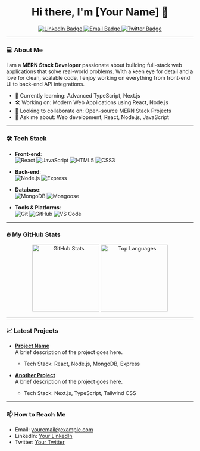 <h1 align="center">Hi there, I'm [Your Name] 👋</h1>

<p align="center">
  <a href="https://www.linkedin.com/in/yourprofile/" target="_blank">
    <img src="https://img.shields.io/badge/LinkedIn-0A66C2?style=for-the-badge&logo=linkedin&logoColor=white" alt="LinkedIn Badge"/>
  </a>
  <a href="mailto:youremail@example.com">
    <img src="https://img.shields.io/badge/Email-D14836?style=for-the-badge&logo=gmail&logoColor=white" alt="Email Badge"/>
  </a>
  <a href="https://twitter.com/yourtwitter" target="_blank">
    <img src="https://img.shields.io/badge/Twitter-1DA1F2?style=for-the-badge&logo=twitter&logoColor=white" alt="Twitter Badge"/>
  </a>
</p>

---

### 💻 About Me

I am a **MERN Stack Developer** passionate about building full-stack web applications that solve real-world problems. With a keen eye for detail and a love for clean, scalable code, I enjoy working on everything from front-end UI to back-end API integrations. 

- 🌱 Currently learning: Advanced TypeScript, Next.js
- 🛠️ Working on: Modern Web Applications using React, Node.js
- 👯 Looking to collaborate on: Open-source MERN Stack Projects
- 💬 Ask me about: Web development, React, Node.js, JavaScript

---

### 🛠️ Tech Stack

- **Front-end**:  
  ![React](https://img.shields.io/badge/-React-61DAFB?style=flat&logo=react&logoColor=white) 
  ![JavaScript](https://img.shields.io/badge/-JavaScript-F7DF1E?style=flat&logo=javascript&logoColor=black) 
  ![HTML5](https://img.shields.io/badge/-HTML5-E34F26?style=flat&logo=html5&logoColor=white) 
  ![CSS3](https://img.shields.io/badge/-CSS3-1572B6?style=flat&logo=css3&logoColor=white)

- **Back-end**:  
  ![Node.js](https://img.shields.io/badge/-Node.js-339933?style=flat&logo=node.js&logoColor=white) 
  ![Express](https://img.shields.io/badge/-Express-000000?style=flat&logo=express&logoColor=white)

- **Database**:  
  ![MongoDB](https://img.shields.io/badge/-MongoDB-47A248?style=flat&logo=mongodb&logoColor=white) 
  ![Mongoose](https://img.shields.io/badge/-Mongoose-880000?style=flat&logo=mongodb&logoColor=white)

- **Tools & Platforms**:  
  ![Git](https://img.shields.io/badge/-Git-F05032?style=flat&logo=git&logoColor=white) 
  ![GitHub](https://img.shields.io/badge/-GitHub-181717?style=flat&logo=github&logoColor=white) 
  ![VS Code](https://img.shields.io/badge/-VS%20Code-007ACC?style=flat&logo=visual-studio-code&logoColor=white)

---

### 🔥 My GitHub Stats

<p align="center">
  <img height="180em" src="https://github-readme-stats.vercel.app/api?username=yourusername&show_icons=true&hide_border=true&theme=dark&count_private=true" alt="GitHub Stats"/>
  <img height="180em" src="https://github-readme-stats.vercel.app/api/top-langs/?username=yourusername&layout=compact&theme=dark" alt="Top Languages"/>
</p>


---

### 📈 Latest Projects

- **[Project Name](https://github.com/yourusername/projectname)**  
  A brief description of the project goes here. 
  - Tech Stack: React, Node.js, MongoDB, Express

- **[Another Project](https://github.com/yourusername/anotherproject)**  
  A brief description of the project goes here.
  - Tech Stack: Next.js, TypeScript, Tailwind CSS

---

### 📫 How to Reach Me
- Email: youremail@example.com
- LinkedIn: [Your LinkedIn](https://www.linkedin.com/in/yourprofile)
- Twitter: [Your Twitter](https://twitter.com/yourtwitter)
